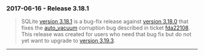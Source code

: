 ### 2017\-06\-16 \- Release 3\.18\.1


> SQLite [version 3\.18\.1](releaselog/3_18_1.html) is a bug\-fix release against [version 3\.18\.0](releaselog/3_18_0.html)
> that fixes the [auto\_vacuum](pragma.html#pragma_auto_vacuum) corruption bug described in ticket
> [fda22108](https://sqlite.org/src/info/fda22108). This release was
> created for users who need that bug fix but do not yet want to upgrade 
> to [version 3\.19\.3](releaselog/3_19_3.html).



---

